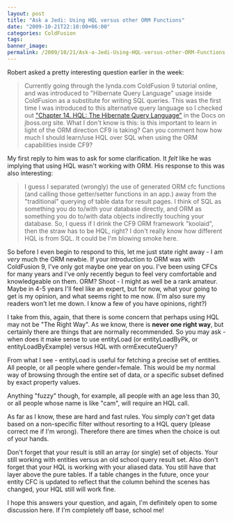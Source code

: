 ```yaml
---
layout: post
title: "Ask a Jedi: Using HQL versus other ORM Functions"
date: "2009-10-21T22:10:00+06:00"
categories: ColdFusion 
tags: 
banner_image: 
permalink: /2009/10/21/Ask-a-Jedi-Using-HQL-versus-other-ORM-Functions
---
```


Robert asked a pretty interesting question earlier in the week:

<blockquote>
Currently going through the lynda.com ColdFusion 9 tutorial online, and was introduced to "Hibernate Query Language" usage inside ColdFusion as a substitute for writing SQL queries. This was the first time I was introduced to this alternative query language so I checked out <a href="http://bit.ly/2hKgjo">"Chapter 14. HQL: The Hibernate Query Language"</a> in the Docs on jboss.org site. What I don't know is this: is this important to learn in light of the ORM direction CF9 is taking? Can you comment how how much I should learn/use HQL over SQL when using the ORM capabilities inside CF9?
</blockquote>

My first reply to him was to ask for some clarification. It <i>felt</i> like he was implying that using HQL wasn't working with ORM. His response to this was also interesting:

<blockquote>
I guess I separated (wrongly) the use of generated ORM cfc functions (and calling those getter/setter functions in an app.) away from the "traditional" querying of table data for result pages. I think of SQL as something you do to/with your database directly, and ORM as something you do to/with data objects indirectly touching your database. So, I quess if I drink the CF9 ORM framework "koolaid", then the straw has to be HQL, right? I don't really know how different HQL is from SQL. It could be I'm blowing smoke here.
</blockquote>
<!--more-->
So before I even begin to respond to this, let me just state right away - I am <i>very</i> much the ORM newbie. If your introduction to ORM was with ColdFusion 9, I've only got maybe one year on you. I've been using CFCs for many years and I've only recently begun to feel very comfortable and knowledgeable on them. ORM? Shoot - I might as well be a rank amateur. Maybe in 4-5 years I'll feel like an expert, but for now, what your going to get is my opinion, and what seems right to me now. (I'm also sure my readers won't let me down. I know a few of you have opinions, right?)

I take from this, again, that there is some concern that perhaps using HQL may not be "The Right Way". As we know, there is <b>never one right way</b>, but certainly there are things that are normally recommended. So you may ask - when does it make sense to use entityLoad (or entityLoadByPk, or entityLoadByExample) versus HQL with ormExecuteQuery? 

From what I see - entityLoad is useful for fetching a precise set of entities. All people, or all people where gender=female. This would be my normal way of browsing through the entire set of data, or a specific subset defined by exact property values.

Anything "fuzzy" though, for example, all people with an age less than 30, or all people whose name is like "cam", will require an HQL call. 

As far as I know, these are hard and fast rules. You simply <i>can't</i> get data based on a non-specific filter without resorting to a HQL query (please correct me if I'm wrong). Therefore there are times when the choice is out of your hands.

Don't forget that your result is still an array (or single) set of objects. Your still working with entities versus an old school query result set. Also don't forget that your HQL is working with your aliased data. You still have that layer above the pure tables. If a table changes in the future, once your entity CFC is updated to reflect that the column behind the scenes has changed, your HQL still will work fine. 

I hope this answers your question, and again, I'm definitely open to some discussion here. If I'm completely off base, school me!